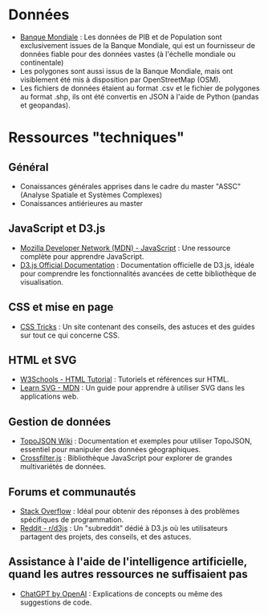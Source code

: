 # Données
- [Banque Mondiale](https://www.banquemondiale.org/fr/home) : Les données de PIB et de Population sont exclusivement issues de la Banque Mondiale, qui est un fournisseur de données fiable pour des données vastes (à l'échelle mondiale ou continentale)
- Les polygones sont aussi issus de la Banque Mondiale, mais ont visiblement été mis à disposition par OpenStreetMap (OSM).
- Les fichiers de données étaient au format .csv et le fichier de polygones au format .shp, ils ont été convertis en JSON à l'aide de Python (pandas et geopandas).
  
# Ressources "techniques"
## Général
- Conaissances générales apprises dans le cadre du master "ASSC" (Analyse Spatiale et Systèmes Complexes)
- Conaissances antiérieures au master

## JavaScript et D3.js
- [Mozilla Developer Network (MDN) - JavaScript](https://developer.mozilla.org/en-US/docs/Web/JavaScript) : Une ressource complète pour apprendre JavaScript.
- [D3.js Official Documentation](https://d3js.org/) : Documentation officielle de D3.js, idéale pour comprendre les fonctionnalités avancées de cette bibliothèque de visualisation.

## CSS et mise en page
- [CSS Tricks](https://css-tricks.com/) : Un site contenant des conseils, des astuces et des guides sur tout ce qui concerne CSS.

## HTML et SVG
- [W3Schools - HTML Tutorial](https://www.w3schools.com/html/) : Tutoriels et références sur HTML.
- [Learn SVG - MDN](https://developer.mozilla.org/en-US/docs/Web/SVG/Tutorial) : Un guide pour apprendre à utiliser SVG dans les applications web.

## Gestion de données
- [TopoJSON Wiki](https://github.com/topojson/topojson/wiki) : Documentation et exemples pour utiliser TopoJSON, essentiel pour manipuler des données géographiques.
- [Crossfilter.js](http://crossfilter.github.io/crossfilter/) : Bibliothèque JavaScript pour explorer de grandes multivariétés de données.

## Forums et communautés
- [Stack Overflow](https://stackoverflow.com/) : Idéal pour obtenir des réponses à des problèmes spécifiques de programmation.
- [Reddit - r/d3js](https://www.reddit.com/r/d3js/) : Un "subreddit" dédié à D3.js où les utilisateurs partagent des projets, des conseils, et des astuces.

## Assistance à l'aide de l'intelligence artificielle, quand les autres ressources ne suffisaient pas
- [ChatGPT by OpenAI](https://www.openai.com/chatgpt) : Explications de concepts ou même des suggestions de code.



